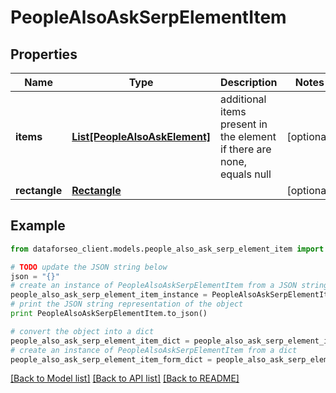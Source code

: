 # PeopleAlsoAskSerpElementItem


## Properties

Name | Type | Description | Notes
------------ | ------------- | ------------- | -------------
**items** | [**List[PeopleAlsoAskElement]**](PeopleAlsoAskElement.md) | additional items present in the element if there are none, equals null | [optional] 
**rectangle** | [**Rectangle**](Rectangle.md) |  | [optional] 

## Example

```python
from dataforseo_client.models.people_also_ask_serp_element_item import PeopleAlsoAskSerpElementItem

# TODO update the JSON string below
json = "{}"
# create an instance of PeopleAlsoAskSerpElementItem from a JSON string
people_also_ask_serp_element_item_instance = PeopleAlsoAskSerpElementItem.from_json(json)
# print the JSON string representation of the object
print PeopleAlsoAskSerpElementItem.to_json()

# convert the object into a dict
people_also_ask_serp_element_item_dict = people_also_ask_serp_element_item_instance.to_dict()
# create an instance of PeopleAlsoAskSerpElementItem from a dict
people_also_ask_serp_element_item_form_dict = people_also_ask_serp_element_item.from_dict(people_also_ask_serp_element_item_dict)
```
[[Back to Model list]](../README.md#documentation-for-models) [[Back to API list]](../README.md#documentation-for-api-endpoints) [[Back to README]](../README.md)


